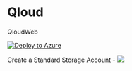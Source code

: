 # Qloud
QloudWeb

[![Deploy to Azure](http://azuredeploy.net/deploybutton.png)](https://azuredeploy.net/)




Create a Standard Storage Account  - <a href="https://portal.azure.com/#create/Microsoft.Template/uri/https%3A%2F%2Fraw.githubusercontent.com%2Fqloudau%2FQloud%2Fmaster%2Fazuredeploy.json" target="_blank">
    <img src="http://azuredeploy.net/deploybutton.png"/>
</a>
